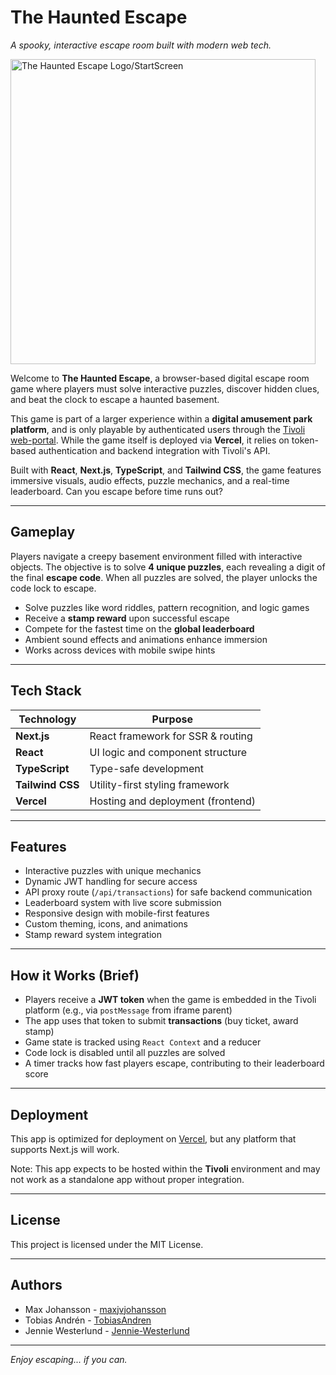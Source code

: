 # The Haunted Escape

_A spooky, interactive escape room built with modern web tech._

<img width="488" alt="The Haunted Escape Logo/StartScreen" src="https://github.com/user-attachments/assets/75c2442f-a43b-4851-847a-4b1a40b0f66f" />

Welcome to **The Haunted Escape**, a browser-based digital escape room game where players must solve interactive puzzles, discover hidden clues, and beat the clock to escape a haunted basement.

This game is part of a larger experience within a **digital amusement park platform**, and is only playable by authenticated users through the [Tivoli web-portal](https://tivoli.yrgobanken.vip/). While the game itself is deployed via **Vercel**, it relies on token-based authentication and backend integration with Tivoli's API.

Built with **React**, **Next.js**, **TypeScript**, and **Tailwind CSS**, the game features immersive visuals, audio effects, puzzle mechanics, and a real-time leaderboard. Can you escape before time runs out?

---

## Gameplay

Players navigate a creepy basement environment filled with interactive objects. The objective is to solve **4 unique puzzles**, each revealing a digit of the final **escape code**. When all puzzles are solved, the player unlocks the code lock to escape.

- Solve puzzles like word riddles, pattern recognition, and logic games
- Receive a **stamp reward** upon successful escape
- Compete for the fastest time on the **global leaderboard**
- Ambient sound effects and animations enhance immersion
- Works across devices with mobile swipe hints

---

## Tech Stack

| Technology       | Purpose                           |
| ---------------- | --------------------------------- |
| **Next.js**      | React framework for SSR & routing |
| **React**        | UI logic and component structure  |
| **TypeScript**   | Type-safe development             |
| **Tailwind CSS** | Utility-first styling framework   |
| **Vercel**       | Hosting and deployment (frontend) |

---

## Features

- Interactive puzzles with unique mechanics
- Dynamic JWT handling for secure access
- API proxy route (`/api/transactions`) for safe backend communication
- Leaderboard system with live score submission
- Responsive design with mobile-first features
- Custom theming, icons, and animations
- Stamp reward system integration

---

## How it Works (Brief)

- Players receive a **JWT token** when the game is embedded in the Tivoli platform (e.g., via `postMessage` from iframe parent)
- The app uses that token to submit **transactions** (buy ticket, award stamp)
- Game state is tracked using `React Context` and a reducer
- Code lock is disabled until all puzzles are solved
- A timer tracks how fast players escape, contributing to their leaderboard score

---

## Deployment

This app is optimized for deployment on [Vercel](https://vercel.com), but any platform that supports Next.js will work.

Note: This app expects to be hosted within the **Tivoli** environment and may not work as a standalone app without proper integration.

---

## License

This project is licensed under the MIT License.

---

## Authors

- Max Johansson - [maxjvjohansson](https://github.com/maxjvjohansson)
- Tobias Andrén - [TobiasAndren](https://github.com/TobiasAndren)
- Jennie Westerlund - [Jennie-Westerlund](https://github.com/Jennie-Westerlund)

---

_Enjoy escaping... if you can._
